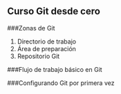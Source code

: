 ## Curso Git desde cero

###Zonas de Git
1. Directorio de trabajo
2. Área de preparación
3. Repositorio Git

###Flujo de trabajo básico en Git

###Configurando Git por primera vez
